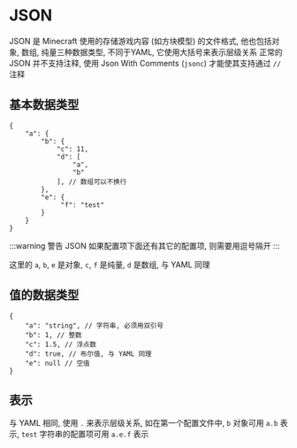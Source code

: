 # JSON

JSON 是 Minecraft 使用的存储游戏内容 (如方块模型) 的文件格式, 他也包括对象, 数组, 纯量三种数据类型, 不同于YAML, 它使用大括号来表示层级关系
正常的 JSON 并不支持注释, 使用 Json With Comments (`jsonc`) 才能使其支持通过 `//` 注释

## 基本数据类型

```jsonc
{
    "a": {
        "b": {
            "c": 11,
            "d": [
                "a",
                "b"
            ], // 数组可以不换行
        },
        "e": {
             "f": "test"
        }
    }
}
```

:::warning 警告
JSON 如果配置项下面还有其它的配置项, 则需要用逗号隔开
:::

这里的 `a`, `b`, `e` 是对象, `c`, `f` 是纯量, `d` 是数组, 与 YAML 同理


## 值的数据类型

```jsonc
{
    "a": "string", // 字符串, 必须用双引号
    "b": 1, // 整数
    "c": 1.5, // 浮点数
    "d": true, // 布尔值, 与 YAML 同理
    "e": null // 空值
}
```

## 表示

与 YAML 相同, 使用 `.` 来表示层级关系, 如在第一个配置文件中, `b` 对象可用 `a.b` 表示, `test` 字符串的配置项可用 `a.e.f` 表示
